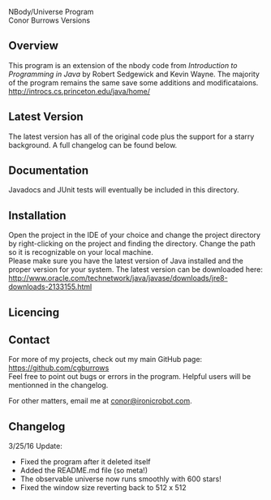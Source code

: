 NBody/Universe Program  
Conor Burrows Versions

Overview
--------
This program is an extension of the nbody code from *Introduction to Programming in Java* by Robert Sedgewick and Kevin Wayne. The majority of the program remains the same save some additions and modificataions.  
http://introcs.cs.princeton.edu/java/home/

Latest Version
--------------
The latest version has all of the original code plus the support for a starry background. A full changelog can be found below.

Documentation
-------------
Javadocs and JUnit tests will eventually be included in this directory.

Installation
------------
Open the project in the IDE of your choice and change the project directory by right-clicking on the project and finding the directory. Change the path so it is recognizable on your local machine.  
Please make sure you have the latest version of Java installed and the proper version for your system. The latest version can be downloaded here:  
http://www.oracle.com/technetwork/java/javase/downloads/jre8-downloads-2133155.html

Licencing
---------

Contact
-------
For more of my projects, check out my main GitHub page: https://github.com/cgburrows  
Feel free to point out bugs or errors in the program. Helpful users will be mentionned in the changelog.

For other matters, email me at conor@ironicrobot.com.

Changelog
---------
3/25/16 Update:  
* Fixed the program after it deleted itself
* Added the README.md file (so meta!)
* The observable universe now runs smoothly with 600 stars!
* Fixed the window size reverting back to 512 x 512
